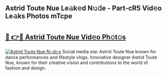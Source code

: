 ## Astrid Toute Nue Le𝚊k𝚎d N𝚞𝚍e - Part-cR5 Vid𝚎o Le𝚊ks Photos mTcpe

# <h2><a href="http://fb0dmt.evod.top/?m=Astrid+Toute+Nue">🔗 👉🔴 Astrid Toute Nue Vid𝚎o Ph𝚘t𝚘s</a></h2>

[![Astrid Toute Nue N𝚞d𝚎s](https://i.imgur.com/8V9OHl7.gif)](http://fb0dmt.evod.top/?m=Astrid+Toute+Nue)
Social media star Astrid Toute Nue known for dance performances and lifestyle vlogs. Innovative designer Astrid Toute Nue, known for their creative vision and contributions to the world of fashion and design. 
